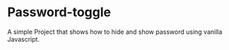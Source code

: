 # Password-toggle
A simple Project that shows how to hide and show password using vanilla  Javascript.
